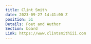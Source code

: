 ```yaml
---
title: Clint Smith
date: 2023-09-27 14:41:00 Z
position: 51
Details: Poet and Author
Section: board
Link: https://www.clintsmithiii.com
---
```


